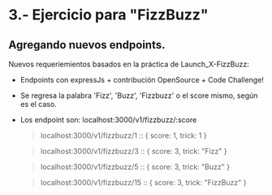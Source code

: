 # 3.- Ejercicio para "FizzBuzz"
## Agregando nuevos endpoints.

Nuevos requeriemientos basados en la práctica de Launch_X-FizzBuzz: 
- Endpoints con expressJs + contribución OpenSource + Code Challenge!

- Se regresa la palabra 'Fizz', 'Buzz', 'Fizzbuzz' o el score mismo, según es el caso. 
<!-- "Cobraremos por cada request que recibamos." -->

- Los endpoint son:
 localhost:3000/v1/fizzbuzz/:score

    > localhost:3000/v1/fizzbuzz/1  :: { score: 1, trick: 1 }

    > localhost:3000/v1/fizzbuzz/3  :: { score: 3, trick: "Fizz" }

    > localhost:3000/v1/fizzbuzz/5  :: { score: 3, trick: "Buzz" }

    > localhost:3000/v1/fizzbuzz/15  :: { score: 3, trick: "FizzBuzz" }